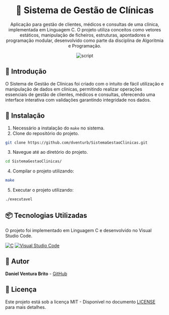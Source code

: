 <h1 align="center"> 🏥 Sistema de Gestão de Clínicas</h1>
 <p style="text-align: center;">
  Aplicação para gestão de clientes, médicos e consultas de uma clínica, implementada em Linguagem C. O projeto utiliza conceitos como vetores estáticos, manipulação de ficheiros, estruturas, apontadores e programação modular, desenvolvido como parte da disciplina de Algoritmia e Programação.
 </p>

<div align="center" style="text-align: center">
<img src="https://i.imgur.com/cCbTDD9.gif" alt="script">
</div>

## 🎯 Introdução 
O Sistema de Gestão de Clínicas foi criado com o intuito de fácil utilização e manipulação de dados em clínicas, permitindo realizar operações essenciais de gestão de clientes, médicos e consultas, oferecendo uma interface interativa com validações garantindo integridade nos dados.

## 🔨 Instalação
1. Necessário a instalação do ```make``` no sistema.
2. Clone do repositório do projeto.
```bash
git clone https://github.com/dventurb/SistemaGestaoClinicas.git
```
3. Navegue até ao diretório do projeto.
```bash
cd SistemaGestaoClinicas/
```
4. Compilar o projeto utilizando:
```bash
make
```
5. Executar o projeto utilizando:
```bash
./executavel
```

## 📦 Tecnologias Utilizadas
O projeto foi implementado em Linguagem C e desenvolvido no Visual Studio Code.

[![C](https://img.shields.io/badge/C-00599C?logo=c&logoColor=white)](#)
[![Visual Studio Code](https://custom-icon-badges.demolab.com/badge/Visual%20Studio%20Code-0078d7.svg?logo=vsc&logoColor=white)](#)

## 👷 Autor
**Daniel Ventura Brito** - [GitHub](https://github.com/dventurb)

## 📄 Licença
Este projeto está sob a licença MIT - Disponível no documento [LICENSE](./LICENSE) para mais detalhes.


